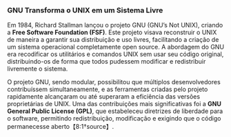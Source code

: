 ### GNU Transforma o UNIX em um Sistema Livre

Em 1984, Richard Stallman lançou o projeto GNU (GNU’s Not UNIX), criando a **Free Software Foundation (FSF)**. Este projeto visava reconstruir o UNIX de maneira a garantir sua distribuição e uso livres, facilitando a criação de um sistema operacional completamente open source. A abordagem do GNU era recodificar os utilitários e comandos UNIX sem usar seu código original, distribuindo-os de forma que todos pudessem modificar e redistribuir livremente o sistema.

O projeto GNU, sendo modular, possibilitou que múltiplos desenvolvedores contribuíssem simultaneamente, e as ferramentas criadas pelo projeto rapidamente alcançaram ou até superaram a eficiência das versões proprietárias de UNIX. Uma das contribuições mais significativas foi a **GNU General Public License (GPL)**, que estabeleceu diretrizes de liberdade para o software, permitindo redistribuição, modificação e exigindo que o código permanecesse aberto【8:1†source】.